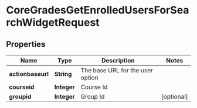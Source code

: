 

# CoreGradesGetEnrolledUsersForSearchWidgetRequest


## Properties

| Name | Type | Description | Notes |
|------------ | ------------- | ------------- | -------------|
|**actionbaseurl** | **String** | The base URL for the user option |  |
|**courseid** | **Integer** | Course Id |  |
|**groupid** | **Integer** | Group Id |  [optional] |



